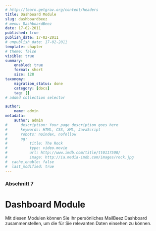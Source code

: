 ```yaml
---
# http://learn.getgrav.org/content/headers
title: Dashboard Module
slug: dashboardbeez
# menu: DashboardBeez
date: 17-02-2011
published: true
publish_date: 17-02-2011
# unpublish_date: 17-02-2011
template: chapter
# theme: false
visible: true
summary:
    enabled: true
    format: short
    size: 128
taxonomy:
    migration_status: done
    category: [docs]
    tag: []
# added collection selector

author:
    name: admin
metadata:
    author: admin
#      description: Your page description goes here
#      keywords: HTML, CSS, XML, JavaScript
#      robots: noindex, nofollow
#      og:
#          title: The Rock
#          type: video.movie
#          url: http://www.imdb.com/title/tt0117500/
#          image: http://ia.media-imdb.com/images/rock.jpg
#  cache_enable: false
#  last_modified: true
---
```


### Abschnitt 7

# Dashboard Module

Mit diesen Modulen können Sie Ihr persönliches MailBeez Dashboard zusammenstellen, um die für Sie relevanten Daten einsehen zu können.


